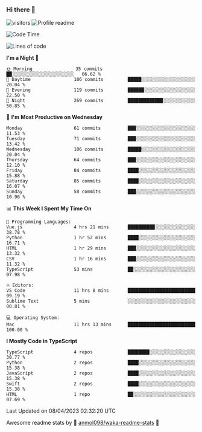 ### Hi there 👋  
![visitors](https://visitor-badge.laobi.icu/badge?page_id=leverglowh) ![Profile readme](https://github.com/leverglowh/leverglowh/workflows/Profile%20readme/badge.svg?branch=master)

<!--START_SECTION:waka-->
![Code Time](http://img.shields.io/badge/Code%20Time-2%2C025%20hrs%2026%20mins-blue)

![Lines of code](https://img.shields.io/badge/From%20Hello%20World%20I%27ve%20Written-193.7%20thousand%20lines%20of%20code-blue)

**I'm a Night 🦉** 

```text
🌞 Morning                35 commits          ██░░░░░░░░░░░░░░░░░░░░░░░   06.62 % 
🌆 Daytime                106 commits         █████░░░░░░░░░░░░░░░░░░░░   20.04 % 
🌃 Evening                119 commits         ██████░░░░░░░░░░░░░░░░░░░   22.50 % 
🌙 Night                  269 commits         █████████████░░░░░░░░░░░░   50.85 % 
```
📅 **I'm Most Productive on Wednesday** 

```text
Monday                   61 commits          ███░░░░░░░░░░░░░░░░░░░░░░   11.53 % 
Tuesday                  71 commits          ███░░░░░░░░░░░░░░░░░░░░░░   13.42 % 
Wednesday                106 commits         █████░░░░░░░░░░░░░░░░░░░░   20.04 % 
Thursday                 64 commits          ███░░░░░░░░░░░░░░░░░░░░░░   12.10 % 
Friday                   84 commits          ████░░░░░░░░░░░░░░░░░░░░░   15.88 % 
Saturday                 85 commits          ████░░░░░░░░░░░░░░░░░░░░░   16.07 % 
Sunday                   58 commits          ███░░░░░░░░░░░░░░░░░░░░░░   10.96 % 
```


📊 **This Week I Spent My Time On** 

```text
💬 Programming Languages: 
Vue.js                   4 hrs 21 mins       ██████████░░░░░░░░░░░░░░░   38.78 % 
Python                   1 hr 52 mins        ████░░░░░░░░░░░░░░░░░░░░░   16.71 % 
HTML                     1 hr 29 mins        ███░░░░░░░░░░░░░░░░░░░░░░   13.32 % 
CSV                      1 hr 16 mins        ███░░░░░░░░░░░░░░░░░░░░░░   11.32 % 
TypeScript               53 mins             ██░░░░░░░░░░░░░░░░░░░░░░░   07.98 % 

🔥 Editors: 
VS Code                  11 hrs 8 mins       █████████████████████████   99.19 % 
Sublime Text             5 mins              ░░░░░░░░░░░░░░░░░░░░░░░░░   00.81 % 

💻 Operating System: 
Mac                      11 hrs 13 mins      █████████████████████████   100.00 % 
```

**I Mostly Code in TypeScript** 

```text
TypeScript               4 repos             ████████░░░░░░░░░░░░░░░░░   30.77 % 
Python                   2 repos             ████░░░░░░░░░░░░░░░░░░░░░   15.38 % 
JavaScript               2 repos             ████░░░░░░░░░░░░░░░░░░░░░   15.38 % 
Swift                    2 repos             ████░░░░░░░░░░░░░░░░░░░░░   15.38 % 
HTML                     1 repo              ██░░░░░░░░░░░░░░░░░░░░░░░   07.69 % 
```




 Last Updated on 08/04/2023 02:32:20 UTC
<!--END_SECTION:waka-->


Awesome readme stats by :star2: [anmol098/waka-readme-stats](https://github.com/anmol098/waka-readme-stats) :star2:
